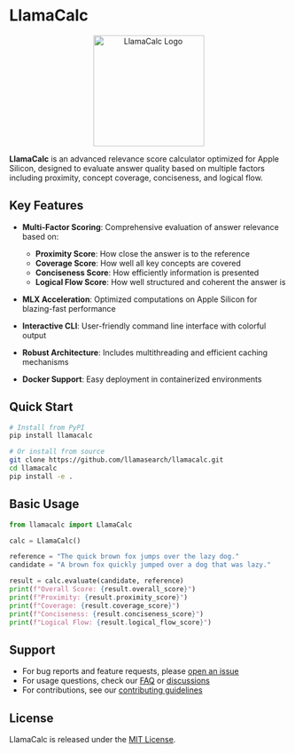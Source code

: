 # LlamaCalc

<div align="center">
<img src="assets/logo.png" alt="LlamaCalc Logo" width="200"/>
</div>

**LlamaCalc** is an advanced relevance score calculator optimized for Apple Silicon, designed to evaluate answer quality based on multiple factors including proximity, concept coverage, conciseness, and logical flow.

## Key Features

- **Multi-Factor Scoring**: Comprehensive evaluation of answer relevance based on:
  - **Proximity Score**: How close the answer is to the reference
  - **Coverage Score**: How well all key concepts are covered
  - **Conciseness Score**: How efficiently information is presented
  - **Logical Flow Score**: How well structured and coherent the answer is

- **MLX Acceleration**: Optimized computations on Apple Silicon for blazing-fast performance

- **Interactive CLI**: User-friendly command line interface with colorful output

- **Robust Architecture**: Includes multithreading and efficient caching mechanisms

- **Docker Support**: Easy deployment in containerized environments

## Quick Start

```bash
# Install from PyPI
pip install llamacalc

# Or install from source
git clone https://github.com/llamasearch/llamacalc.git
cd llamacalc
pip install -e .
```

## Basic Usage

```python
from llamacalc import LlamaCalc

calc = LlamaCalc()

reference = "The quick brown fox jumps over the lazy dog."
candidate = "A brown fox quickly jumped over a dog that was lazy."

result = calc.evaluate(candidate, reference)
print(f"Overall Score: {result.overall_score}")
print(f"Proximity: {result.proximity_score}")
print(f"Coverage: {result.coverage_score}")
print(f"Conciseness: {result.conciseness_score}")
print(f"Logical Flow: {result.logical_flow_score}")
```

## Support

- For bug reports and feature requests, please [open an issue](https://github.com/llamasearch/llamacalc/issues)
- For usage questions, check our [FAQ](faq.md) or [discussions](https://github.com/llamasearch/llamacalc/discussions)
- For contributions, see our [contributing guidelines](contributing.md)

## License

LlamaCalc is released under the [MIT License](license.md). 